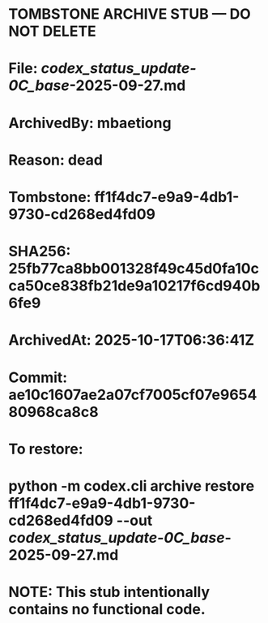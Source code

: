# TOMBSTONE ARCHIVE STUB — DO NOT DELETE
# File: _codex_status_update-0C_base_-2025-09-27.md
# ArchivedBy: mbaetiong
# Reason: dead
# Tombstone: ff1f4dc7-e9a9-4db1-9730-cd268ed4fd09
# SHA256: 25fb77ca8bb001328f49c45d0fa10cca50ce838fb21de9a10217f6cd940b6fe9
# ArchivedAt: 2025-10-17T06:36:41Z
# Commit: ae10c1607ae2a07cf7005cf07e965480968ca8c8
#
# To restore:
#   python -m codex.cli archive restore ff1f4dc7-e9a9-4db1-9730-cd268ed4fd09 --out _codex_status_update-0C_base_-2025-09-27.md
#
# NOTE: This stub intentionally contains no functional code.
